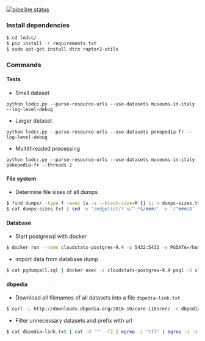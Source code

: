 [![pipeline status](https://git.gesis.org/matthaeus/lodcc/badges/master/pipeline.svg)](https://git.gesis.org/matthaeus/lodcc/commits/master)

### Install dependencies

```sh
$ cd lodcc/
$ pip install -r requirements.txt
$ sudo apt-get install dtrx raptor2-utils
```

### Commands

#### Tests

- Small dataset

`python lodcc.py --parse-resource-urls --use-datasets museums-in-italy --log-level-debug`

- Larger dataset

`python lodcc.py --parse-resource-urls --use-datasets pokepedia-fr --log-level-debug`

- Multithreaded processing

`python lodcc.py --parse-resource-urls --use-datasets museums-in-italy pokepedia-fr --threads 2`

#### File system

- Determine file sizes of all dumps

```sh
$ find dumps/ -type f -exec ls -s --block-size=M {} \; > dumps-sizes.txt
$ cat dumps-sizes.txt | sed -e '/edgelist/! s/^.*$/###/' -e '/^###/D' | sort -h -r | less
```

#### Database

- Start postgresql with docker
 
```sh
$ docker run --name cloudstats-postgres-9.4 -p 5432:5432 -e PGDATA=/home/cloudstats/var/lib/postgresql/data -e POSTGRES_USER=cloudstats -e POSTGRES_PASSWORD=cloudstats -d postgres:9.4
```

- import data from database dump

```sh
$ cat pgdumpall.sql | docker exec -i cloudstats-postgres-9.4 psql -U cloudstats
```

#### dbpedia 

- Download all filenames of all datasets into a file `dbpedia-link.txt`

```sh
$ curl -L http://downloads.dbpedia.org/2016-10/core-i18n/en/ -o dbpedia-link.txt
```

- Filter unnecessary datasets and prefix with url

```sh
$ cat dbpedia-link.txt | cut -d '"' -f2 | egrep -i "ttl" | egrep -i -v "wkd|sorted|nested" | sed 's#^\(.*\)#http://downloads.dbpedia.org/2016-10/core-i18n/en/\1#' | sed -n '2,60p' > dbpedia-links.txt
```